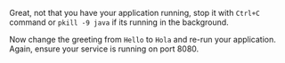 Great, not that you have your application running, stop it with `Ctrl+C` command or `pkill -9 java` if its running in the background.

Now change the greeting from `Hello` to `Hola` and re-run your application.  Again, ensure your service is running on port 8080.





